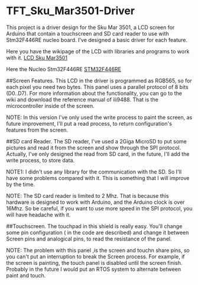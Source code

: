 # TFT_Sku_Mar3501-Driver
This project is a driver design for the Sku Mar 3501, a LCD screen for Arduino that contain a touchscreen and SD card reader  to use with Stm32F446RE nucleo board. I've designed a basic driver for each feature.

Here you have the wikipage of the LCD with libraries and programs to work with it.
[LCD Sku Mar3501](http://www.lcdwiki.com/3.5inch_Arduino_Display-UNO)

Here the Nucleo Stm32F446RE
[STM32F446RE](https://www.st.com/en/microcontrollers-microprocessors/stm32f446re.html)

##Screen Features.
This LCD in the driver is programmed as RGB565, so for each pixel you need two bytes. This panel uses a parallel protocol of 8 bits (D0..D7).
For more information about the functionality, you can go to the wiki and download the reference manual of ili9488. That is the microcontroller inside of the screen.

NOTE: In this version I've only used the write process to paint the screen, as future improvement, I'll put a read process, to return configuration's features from the screen.

##SD card Reader.
The SD reader, I've used a 2Giga MicroSD to put some pictures and read it from the screen and show through the SPI protocol.
Actually, I've only designed the read from SD card, in the future, I'll add the write process, to store data.

NOTE1: I didn't use any library for the communication with the SD. So I'll have some problems compared with it. This is something that I will improve by the time.

NOTE: The SD card reader is limited to 2 Mhz. That is because this hardware is designed to work with Arduino, and the Arduino clock is over 16Mhz. So be careful, if you want to use more speed in the SPI protocol, you will have headache with it.

##Touchscreen.
The touchpad in this shield is really easy. You'll change some pin configuration ( in the code are described) and change it between Screen pins and analogical pins, to read the resistance of the panel.

NOTE: The problem with this panel ,is the screen and touchn share pins, so you can't put an interruption to break the Screen process. For example, if the screen is painting, the touch panel is disabled until the screen finish.
Probably in the future I would put an RTOS system to alternate between paint and touch.

